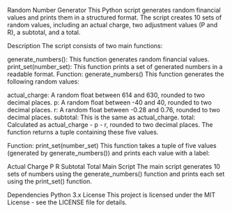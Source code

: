 Random Number Generator
This Python script generates random financial values and prints them in a structured format. The script creates 10 sets of random values, including an actual charge, two adjustment values (P and R), a subtotal, and a total.

Description
The script consists of two main functions:

generate_numbers(): This function generates random financial values.
print_set(number_set): This function prints a set of generated numbers in a readable format.
Function: generate_numbers()
This function generates the following random values:

actual_charge: A random float between 614 and 630, rounded to two decimal places.
p: A random float between -40 and 40, rounded to two decimal places.
r: A random float between -0.28 and 0.76, rounded to two decimal places.
subtotal: This is the same as actual_charge.
total: Calculated as actual_charge - p - r, rounded to two decimal places.
The function returns a tuple containing these five values.

Function: print_set(number_set)
This function takes a tuple of five values (generated by generate_numbers()) and prints each value with a label:

Actual Charge
P
R
Subtotal
Total
Main Script
The main script generates 10 sets of numbers using the generate_numbers() function and prints each set using the print_set() function.

Dependencies
Python 3.x
License
This project is licensed under the MIT License - see the LICENSE file for details.
